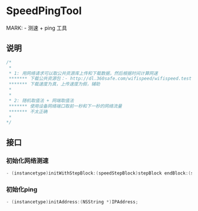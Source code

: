 # SpeedPingTool
MARK: - 测速 + ping 工具

## 说明

```java
/*
 *
 * 1: 用网络请求可以取公共资源库上传和下载数据，然后根据时间计算网速
 ******* 下载公共资源包：- http://dl.360safe.com/wifispeed/wifispeed.test // 3M的资源包
 ******* 下载速度为真，上传速度为假，辅助
 *
 *
 * 2: 随机取值法 + 网端取值法
 ******* 使用设备网络端口取前一秒和下一秒的网络流量
 ******* 不太正确
 *
*/

```

## 接口

### 初始化网络测速
```java
- (instancetype)initWithStepBlock:(speedStepBlock)stepBlock endBlock:(speedStepBlock)endBlock;

```

### 初始化ping
```java
- (instancetype)initAddress:(NSString *)IPAddress;

```

